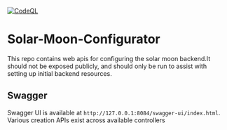 [![CodeQL](https://github.com/bigboxer23/Solar-Moon-Configurator/actions/workflows/codeql.yml/badge.svg)](https://github.com/bigboxer23/Solar-Moon-Configurator/actions/workflows/codeql.yml)

# Solar-Moon-Configurator

This repo contains web apis for configuring the solar moon backend.It should not be exposed publicly, and should only be
run to assist with setting up initial backend resources.

## Swagger

Swagger UI is available at `http://127.0.0.1:8084/swagger-ui/index.html`. Various creation APIs exist across available controllers
